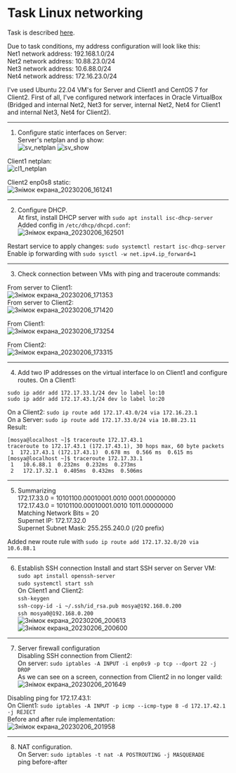 Task Linux networking
==========================
Task is described [here](https://github.com/imospan/Cloud_DevOps-Fundamentals/blob/main/Networking/Task_Linux_Net.pdf).

Due to task conditions, my address configuration will look like this:\
Net1 network address: 192.168.1.0/24\
Net2 network address: 10.88.23.0/24\
Net3 network address: 10.6.88.0/24\
Net4 network address: 172.16.23.0/24

I've used Ubuntu 22.04 VM's for Server and Client1 and CentOS 7 for Client2. First of all, I've configured network interfaces in Oracle VirtualBox (Bridged and internal Net2, Net3 for server, internal Net2, Net4 for Client1 and internal Net3, Net4 for Client2).
__________________________
1. Configure static interfaces on Server:\
Server's netplan and ip show:\
![sv_netplan](https://user-images.githubusercontent.com/106439773/217015042-6d483659-fd95-4f37-8d2f-94fc56d90c25.png)
![sv_show](https://user-images.githubusercontent.com/106439773/217015057-0e71906c-207f-4ec3-9422-3323c73388e6.png)


Client1 netplan:\
![cl1_netplan](https://user-images.githubusercontent.com/106439773/217015080-ab423dde-f972-4618-b3cd-7767782211f7.png)

Client2 enp0s8 static:\
![Знімок екрана_20230206_161241](https://user-images.githubusercontent.com/106439773/217015629-22c99c2a-1fea-4ee2-babf-c100f2b698f1.png)
__________________________
2. Configure DHCP.\
At first, install DHCP server with ```sudo apt install isc-dhcp-server```\
Added config in `/etc/dhcp/dhcpd.conf`:
![Знімок екрана_20230206_162501](https://user-images.githubusercontent.com/106439773/217015672-f0dc004f-4d5d-4a91-97cc-029b965d2e6e.png)

Restart service to apply changes: ```sudo systemctl restart isc-dhcp-server```\
Enable ip forwarding with ```sudo sysctl -w net.ipv4.ip_forward=1```
___________________________
3. Check connection between VMs with ping and traceroute commands:

From server to Client1:\
![Знімок екрана_20230206_171353](https://user-images.githubusercontent.com/106439773/217015447-882ad7f9-4767-4489-a447-b047f0f2d4fc.png)\
From server to Client2:\
![Знімок екрана_20230206_171420](https://user-images.githubusercontent.com/106439773/217015510-88e26f26-13a5-46e1-a34e-718ac14b41e9.png)

From Client1:\
![Знімок екрана_20230206_173254](https://user-images.githubusercontent.com/106439773/217015284-20b8541b-f994-4c9d-af82-7915051e49df.png)

From Client2:\
![Знімок екрана_20230206_173315](https://user-images.githubusercontent.com/106439773/217015233-81c6fd0b-bb1c-436f-bbbf-b7471ee5e6e1.png)
___________________________
4. Add two IP addresses on the virtual interface lo on Client1 and configure routes.
On a Client1:
```
sudo ip addr add 172.17.33.1/24 dev lo label lo:10
sudo ip addr add 172.17.43.1/24 dev lo label lo:20
```
On a Client2: ```sudo ip route add 172.17.43.0/24 via 172.16.23.1```\
On a Server: ```sudo ip route add 172.17.33.0/24 via 10.88.23.11```\
Result:
```
[mosya@localhost ~]$ traceroute 172.17.43.1
traceroute to 172.17.43.1 (172.17.43.1), 30 hops max, 60 byte packets
 1  172.17.43.1 (172.17.43.1)  0.678 ms  0.566 ms  0.615 ms
[mosya@localhost ~]$ traceroute 172.17.33.1
 1   10.6.88.1  0.232ms  0.232ms  0.273ms
 2   172.17.32.1  0.405ms  0.432ms  0.506ms
 ```
 
________________________________________
5. Summarizing\
172.17.33.0 = 10101100.00010001.0010 0001.00000000\
172.17.43.0 = 10101100.00010001.0010 1011.00000000\
Matching Network Bits = 20\
Supernet IP: 172.17.32.0\
Supernet Subnet Mask: 255.255.240.0 (/20 prefix)

Added new route rule with `sudo ip route add 172.17.32.0/20 via 10.6.88.1`
_____________________
6. Establish SSH connection 
Install and start SSH server on Server VM:\
`sudo apt install openssh-server`\
`sudo systemctl start ssh`\
On Client1 and Client2:\
`ssh-keygen`\
`ssh-copy-id -i ~/.ssh/id_rsa.pub mosya@192.168.0.200`\
`ssh mosya0@192.168.0.200`\
![Знімок екрана_20230206_200613](https://user-images.githubusercontent.com/106439773/217187038-ff481f2a-8f2d-4a78-b2fe-562e299eb1c7.png)
![Знімок екрана_20230206_200600](https://user-images.githubusercontent.com/106439773/217187077-991f23a4-8738-48e8-9044-28f4ea5e987a.png)


____________________________
7. Server firewall configuration\
Disabling SSH connection from Client2:\
On server: `sudo iptables -A INPUT -i enp0s9 -p tcp --dport 22 -j DROP`\
As we can see on a screen, connection from Client2 in no longer vaild:\
![Знімок екрана_20230206_201649](https://user-images.githubusercontent.com/106439773/217187156-591e0cf3-fb4e-41cf-b304-80ac6ee6e07c.png)

Disabling ping for 172.17.43.1:\
On Client1: `sudo iptables -A INPUT -p icmp --icmp-type 8 -d 172.17.42.1 -j REJECT`\
Before and after rule implementation:\
![Знімок екрана_20230206_201958](https://user-images.githubusercontent.com/106439773/217187198-40c9444b-643c-45a1-8fbc-543eb5000e3b.png)

______________________________________
8. NAT configuration.\
On Server: `sudo iptables -t nat -A POSTROUTING -j MASQUERADE`\
ping before-after

